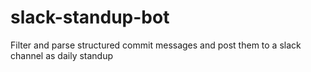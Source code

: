 # slack-standup-bot
Filter and parse structured commit messages and post them to a slack channel as daily standup
